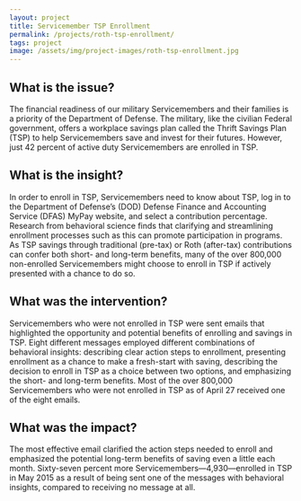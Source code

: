 ```yaml
---
layout: project
title: Servicemember TSP Enrollment
permalink: /projects/roth-tsp-enrollment/
tags: project
image: /assets/img/project-images/roth-tsp-enrollment.jpg
---
```

## What is the issue?

The financial readiness of our military Servicemembers and their families is a priority of the Department of Defense. The military, like the civilian Federal government, offers a workplace savings plan called the Thrift Savings Plan (TSP) to help Servicemembers save and invest for their futures. However, just 42 percent of active duty Servicemembers are enrolled in TSP.

## What is the insight?

In order to enroll in TSP, Servicemembers need to know about TSP, log in to the Department of Defense’s (DOD) Defense Finance and Accounting Service (DFAS) MyPay website, and select a contribution percentage. Research from behavioral science finds that clarifying and streamlining enrollment processes such as this can promote participation in programs. As TSP savings through traditional (pre-tax) or Roth (after-tax) contributions can confer both short- and long-term benefits, many of the over 800,000 non-enrolled Servicemembers might choose to enroll in TSP if actively presented with a chance to do so.

## What was the intervention?

Servicemembers who were not enrolled in TSP were sent emails that highlighted the opportunity and potential benefits of enrolling and savings in TSP. Eight different messages employed different combinations of behavioral insights: describing clear action steps to enrollment, presenting enrollment as a chance to make a fresh-start with saving, describing the decision to enroll in TSP as a choice between two options, and emphasizing the short- and long-term benefits. Most of the over 800,000 Servicemembers who were not enrolled in TSP as of April 27 received one of the eight emails.

## What was the impact?

The most effective email clarified the action steps needed to enroll and emphasized the potential long-term benefits of saving even a little each month. Sixty-seven percent more Servicemembers—4,930—enrolled in TSP in May 2015 as a result of being sent one of the messages with behavioral insights, compared to receiving no message at all.

